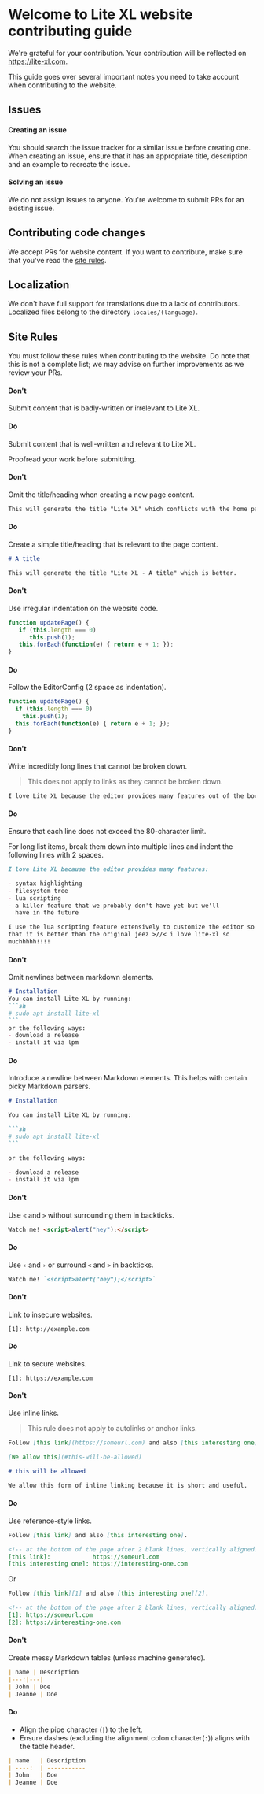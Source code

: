 # Welcome to Lite XL website contributing guide

We're grateful for your contribution. Your contribution will be reflected
on https://lite-xl.com.

This guide goes over several important notes you need to take account when
contributing to the website.

## Issues

#### Creating an issue

You should search the issue tracker for a similar issue before creating one.
When creating an issue, ensure that it has an appropriate title, description
and an example to recreate the issue.

#### Solving an issue

We do not assign issues to anyone.
You're welcome to submit PRs for an existing issue.

## Contributing code changes

We accept PRs for website content. If you want to contribute, make sure
that you've read the [site rules].

## Localization

We don't have full support for translations due to a lack of contributors.
Localized files belong to the directory `locales/(language)`.

## Site Rules

You must follow these rules when contributing to the website.
Do note that this is not a complete list; we may advise on further
improvements as we review your PRs.

#### Don't

Submit content that is badly-written or irrelevant to Lite XL.

#### Do

Submit content that is well-written and relevant to Lite XL.

Proofread your work before submitting.

#### Don't

Omit the title/heading when creating a new page content.

```md
This will generate the title "Lite XL" which conflicts with the home page.
```

#### Do

Create a simple title/heading that is relevant to the page content.

```md
# A title

This will generate the title "Lite XL - A title" which is better.
```

#### Don't

Use irregular indentation on the website code.

```js
function updatePage() {
   if (this.length === 0)
      this.push(1);
   this.forEach(function(e) { return e + 1; });
}
```

#### Do

Follow the EditorConfig (2 space as indentation).

```js
function updatePage() {
  if (this.length === 0)
    this.push(1);
  this.forEach(function(e) { return e + 1; });
}
```

#### Don't

Write incredibly long lines that cannot be broken down.

> This does not apply to links as they cannot be broken down.

```md
I love Lite XL because the editor provides many features out of the box such as syntax highlighting, filesystem tree and lua scripting which I use extensively to customize the editor to such an extent where it is so much better than the original jeez >//< i love lite-xl so muchhhhh!!!!
```

#### Do

Ensure that each line does not exceed the 80-character limit.

For long list items, break them down into multiple lines and indent
the following lines with 2 spaces.

```md
I love Lite XL because the editor provides many features:

- syntax highlighting
- filesystem tree
- lua scripting
- a killer feature that we probably don't have yet but we'll
  have in the future

I use the lua scripting feature extensively to customize the editor so
that it is better than the original jeez >//< i love lite-xl so
muchhhhh!!!!
```

#### Don't

Omit newlines between markdown elements.

````md
# Installation
You can install Lite XL by running:
```sh
# sudo apt install lite-xl
```
or the following ways:
- download a release
- install it via lpm
````

#### Do

Introduce a newline between Markdown elements.
This helps with certain picky Markdown parsers.

````md
# Installation

You can install Lite XL by running:

```sh
# sudo apt install lite-xl
```

or the following ways:

- download a release
- install it via lpm
````

#### Don't

Use `<` and `>` without surrounding them in backticks.

```md
Watch me! <script>alert("hey");</script>
```

#### Do

Use `‹` and `›` or surround `<` and `>` in backticks.

```md
Watch me! `<script>alert("hey");</script>`
```

#### Don't

Link to insecure websites.

```
[1]: http://example.com
```

#### Do

Link to secure websites.

```
[1]: https://example.com
```

#### Don't

Use inline links.

> This rule does not apply to autolinks or anchor links.

```md
Follow [this link](https://someurl.com) and also [this interesting one](https://interesting-one.com).

[We allow this](#this-will-be-allowed)

# this will be allowed

We allow this form of inline linking because it is short and useful.
```

#### Do

Use reference-style links.

```md
Follow [this link] and also [this interesting one].

<!-- at the bottom of the page after 2 blank lines, vertically aligned: -->
[this link]:            https://someurl.com
[this interesting one]: https://interesting-one.com
```

Or

```md
Follow [this link][1] and also [this interesting one][2].

<!-- at the bottom of the page after 2 blank lines, vertically aligned: -->
[1]: https://someurl.com
[2]: https://interesting-one.com
```

#### Don't

Create messy Markdown tables (unless machine generated).

```md
| name | Description
|---:|---|
| John | Doe
| Jeanne | Doe
```

#### Do

- Align the pipe character (`|`) to the left.
- Ensure dashes (excluding the alignment colon character(`:`)) aligns with
  the table header.

```md
| name   | Description
| ----:  | -----------
| John   | Doe
| Jeanne | Doe
```


[site rules]: #site-rules
